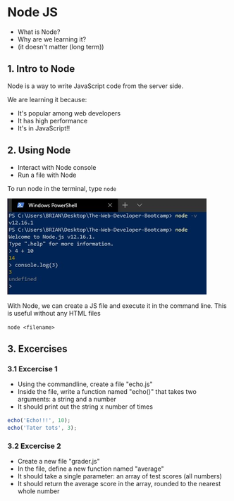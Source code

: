 # Node JS

- What is Node?
- Why are we learning it?
- (it doesn't matter (long term))

## 1. Intro to Node

Node is a way to write JavaScript code from the server side.

We are learning it because:
- It's popular among web developers
- It has high performance
- It's in JavaScript!!

## 2. Using Node

- Interact with Node console
- Run a file with Node

To run node in the terminal, type `node`

![img1](https://github.com/Brian-E-Nguyen/The-Web-Developer-Bootcamp/blob/24-Intro-to-Node/24-Intro-To-Node/img-for-notes/img1.jpg?raw=true)

With Node, we can create a JS file and execute it in the command line. This is useful without any HTML files

`node <filename>`

## 3. Excercises

### 3.1 Excercise 1

- Using the commandline, create a file "echo.js" 
- Inside the file, write a function named "echo()" that takes two arguments: a string and a number
- It should print out the string x number of times

```js
echo('Echo!!!', 10);
echo('Tater tots', 3);
```

### 3.2 Excercise 2

- Create a new file "grader.js"
- In the file, define a new function named "average"
- It should take a single parameter: an array of test scores (all numbers)
- It should return the average score in the array, rounded to the nearest whole number